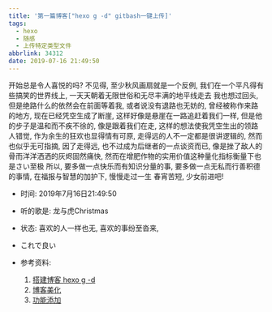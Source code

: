 ```yaml
---
title: '第一篇博客["hexo g -d" gitbash一键上传]'
tags:
  - hexo
  - 随感
  - 上传特定类型文件
abbrlink: 34312
date: 2019-07-16 21:49:50
---
```

开始总是令人喜悦的吗? 不见得, 至少秋风画扇就是一个反例, 我们在一个平凡得有些搞笑的世界线上, 一天天朝着无限世俗和无尽丰满的地平线走去
我也想过回头, 但是绝路什么的依然会在前面等着我, 或者说没有退路也无妨的, 曾经被称作来路的地方, 现在已经凭空生成了断崖, 这样好像是悬崖在一路追赶着我们一样, 但是他的步子是温和而不疾不徐的, 像是跟着我们在走, 这样的想法使我凭空生出的领路人错觉, 作为余生的狂欢也显得情有可原, 走得远的人不一定都是很讲逻辑的, 然而也似乎无可指摘, 因了走得远, 也不过成为后继者的一点谈资而已, 像是挫了敌人的骨而洋洋洒洒的灰烬固然痛快, 然而在增肥作物的实用价值这种量化指标衡量下也是さい至极
所以, 要多做一点快乐而有知识分量的事, 要多做一点无私而行善积德的事情, 在福报与智慧的加护下, 慢慢走过一生
春宵苦短, 少女前进吧!

- 时间: 2019年7月16日21:49:50
- 听的歌是: 龙与虎Christmas
- 状态: 喜欢的人一样也无, 喜欢的事纷至沓来, 
- これで良い

- 参考资料:
    1. [搭建博客 hexo g -d](https://blog.csdn.net/qq_36759224/article/details/82121420)
    2. [博客美化](https://blog.csdn.net/qq_36759224/article/details/85420403)
    3. [功能添加](https://blog.csdn.net/qq_36759224/article/details/85010191)